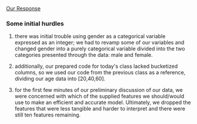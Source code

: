 [Our Response](https://elizabethsdata.github.io/data310/Week3/thurs3.html)

### Some initial hurdles

1) there was initial trouble using gender as a categorical variable expressed as an integer; we had to revamp some of our variables and changed gender into a purely categorical variable divided into the two categories presented through the data: male and female.


2) additionally, our prepared code for today's class lacked bucketized columns, so we used our code from the previous class as a reference, dividing our age data into [20,40,60].


3) for the first few minutes of our preliminary discussion of our data, we were concerned with which of the supplied features we should/would use to make an efficient and accurate model. Ultimately, we dropped the features that were less tangible and harder to interpret and there were still ten features remaining.